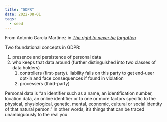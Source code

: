 ```yaml
---
title: "GDPR"
date: 2022-08-01
tags:
  - seed
---
```


From Antonio García Martínez in [_The right to never be forgotten_](https://www.thepullrequest.com/p/the-right-to-never-be-forgotten)

Two foundational concepts in GDPR:

1. presence and persistence of personal data
2. who keeps that data around (further distinguished into two classes of data holders)
   1. controllers (first-party). liability falls on this party to get end-user opt-in and face consequences if found in violation
   2. processers (third-party)

Personal data is “an identifier such as a name, an identification number, location data, an online identifier or to one or more factors specific to the physical, physiological, genetic, mental, economic, cultural or social identity of that natural person.” In other words, it’s things that can be traced unambiguously to the real you
